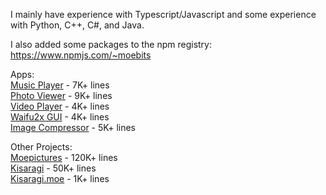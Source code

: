 I mainly have experience with Typescript/Javascript and some experience with Python, C++, C#, and Java. 

I also added some packages to the npm registry: \
https://www.npmjs.com/~moebits

Apps: \
[Music Player](https://github.com/Moebits/Music-Player) - 7K+ lines \
[Photo Viewer](https://github.com/Moebits/Photo-Viewer) - 9K+ lines \
[Video Player](https://github.com/Moebits/Video-Player) - 4K+ lines \
[Waifu2x GUI](https://github.com/Moebits/Waifu2x-GUI) - 4K+ lines \
[Image Compressor](https://github.com/Moebits/Image-Compressor) - 5K+ lines

Other Projects: \
[Moepictures](https://github.com/Moebits/Moepictures.moe) - 120K+ lines \
[Kisaragi](https://github.com/Moebits/Kisaragi) - 50K+ lines \
[Kisaragi.moe](https://github.com/Moebits/Kisaragi.moe) - 1K+ lines

